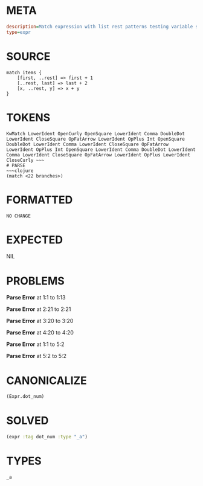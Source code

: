 # META
~~~ini
description=Match expression with list rest patterns testing variable scoping
type=expr
~~~
# SOURCE
~~~roc
match items {
    [first, ..rest] => first + 1
    [..rest, last] => last + 2
    [x, ..rest, y] => x + y
}
~~~
# TOKENS
~~~text
KwMatch LowerIdent OpenCurly OpenSquare LowerIdent Comma DoubleDot LowerIdent CloseSquare OpFatArrow LowerIdent OpPlus Int OpenSquare DoubleDot LowerIdent Comma LowerIdent CloseSquare OpFatArrow LowerIdent OpPlus Int OpenSquare LowerIdent Comma DoubleDot LowerIdent Comma LowerIdent CloseSquare OpFatArrow LowerIdent OpPlus LowerIdent CloseCurly ~~~
# PARSE
~~~clojure
(match <22 branches>)
~~~
# FORMATTED
~~~roc
NO CHANGE
~~~
# EXPECTED
NIL
# PROBLEMS
**Parse Error**
at 1:1 to 1:13

**Parse Error**
at 2:21 to 2:21

**Parse Error**
at 3:20 to 3:20

**Parse Error**
at 4:20 to 4:20

**Parse Error**
at 1:1 to 5:2

**Parse Error**
at 5:2 to 5:2

# CANONICALIZE
~~~clojure
(Expr.dot_num)
~~~
# SOLVED
~~~clojure
(expr :tag dot_num :type "_a")
~~~
# TYPES
~~~roc
_a
~~~
